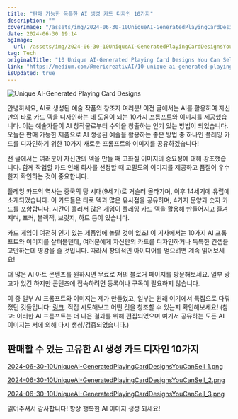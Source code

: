 ```yaml
---
title: "판매 가능한 독특한 AI 생성 카드 디자인 10가지"
description: ""
coverImage: "/assets/img/2024-06-30-10UniqueAI-GeneratedPlayingCardDesignsYouCanSell_0.png"
date: 2024-06-30 19:14
ogImage:
  url: /assets/img/2024-06-30-10UniqueAI-GeneratedPlayingCardDesignsYouCanSell_0.png
tag: Tech
originalTitle: "10 Unique AI-Generated Playing Card Designs You Can Sell!"
link: "https://medium.com/@mericreativAI/10-unique-ai-generated-playing-card-designs-you-can-sell-315392ecc40c"
isUpdated: true
---
```


![Unique AI-Generated Playing Card Designs](/assets/img/2024-06-30-10UniqueAI-GeneratedPlayingCardDesignsYouCanSell_0.png)

안녕하세요, AI로 생성된 예술 작품의 창조자 여러분! 이전 글에서는 AI를 활용하여 자신만의 타로 카드 덱을 디자인하는 데 도움이 되는 10가지 프롬프트와 이미지를 제공했습니다. 이는 예술가들이 AI 창작물로부터 수익을 창출하는 인기 있는 방법이 되었습니다. 오늘은 판매 가능한 제품으로 AI 생성된 예술을 활용하는 좋은 방법 중 하나인 플레잉 카드를 디자인하기 위한 10가지 새로운 프롬프트와 이미지를 공유하겠습니다!

전 글에서는 여러분이 자신만의 덱을 만들 때 고화질 이미지의 중요성에 대해 강조했습니다. 함께 작업할 카드 인쇄 회사를 선정할 때 고밀도의 이미지를 제공하고 품질이 우수한지 확인하는 것이 중요합니다.

플레잉 카드의 역사는 중국의 탕 시대(9세기)로 거슬러 올라가며, 이후 14세기에 유럽에 소개되었습니다. 이 카드들은 타로 덱과 많은 유사점을 공유하며, 4가지 문양과 숫자 카드를 포함합니다. 시간이 흘러서 많은 게임이 플레잉 카드 덱을 활용해 만들어지고 즐겨지며, 포커, 블랙잭, 브릿지, 하트 등이 있습니다.

<div class="content-ad"></div>

카드 게임이 여전히 인기 있는 제품임에 놀랄 것이 없죠! 이 기사에서는 10가지 AI 프롬프트와 이미지를 살펴볼텐데, 여러분에게 자신만의 카드를 디자인하거나 독특한 컨셉을 고안하는데 영감을 줄 것입니다. 따라서 창의적인 아이디어를 얻으려면 계속 읽어보세요!

더 많은 AI 아트 콘텐츠를 원하시면 무료로 저의 블로거 페이지를 방문해보세요. 일부 광고가 있긴 하지만 콘텐츠에 접속하려면 등록이나 구독이 필요하지 않습니다.

이 중 일부 AI 프롬프트와 이미지는 제가 만들었고, 일부는 원래 여기에서 특집으로 다뤄졌던 것들입니다: [링크](https://www.midjourney.com/explore). 직접 시도해보고 어떤 것을 창조할 수 있는지 확인해보세요! (참고: 이러한 AI 프롬프트는 더 나은 결과를 위해 편집되었으며 여기서 공유하는 모든 AI 이미지는 저에 의해 다시 생성/검증되었습니다.)

## 판매할 수 있는 고유한 AI 생성 카드 디자인 10가지

<div class="content-ad"></div>

[2024-06-30-10UniqueAI-GeneratedPlayingCardDesignsYouCanSell_1.png](/assets/img/2024-06-30-10UniqueAI-GeneratedPlayingCardDesignsYouCanSell_1.png)

[2024-06-30-10UniqueAI-GeneratedPlayingCardDesignsYouCanSell_2.png](/assets/img/2024-06-30-10UniqueAI-GeneratedPlayingCardDesignsYouCanSell_2.png)

[2024-06-30-10UniqueAI-GeneratedPlayingCardDesignsYouCanSell_3.png](/assets/img/2024-06-30-10UniqueAI-GeneratedPlayingCardDesignsYouCanSell_3.png)

읽어주셔서 감사합니다! 항상 행복한 AI 이미지 생성 되세요!
